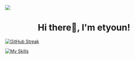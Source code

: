 ![](https://komarev.com/ghpvc/?username=etyoun&color=blue&style=flat-square&abbreviated=true)

<h1 align="center">
  Hi there👋, I'm etyoun!
</h1>

[![GitHub Streak](https://streak-stats.demolab.com/?user=etyoun&theme=rising-sun)](https://git.io/streak-stats)

[![My Skills](https://skillicons.dev/icons?i=js,html,css,react,materialui,py,aws,linux,postgres,docker,postman,flask,git,selenium,tensorflow,anaconda,vscode&perline=9)](https://skillicons.dev)
